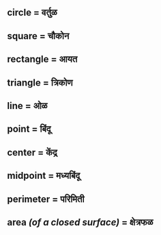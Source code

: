 ## circle = वर्तुळ

## square = चौकोन

## rectangle = आयत

## triangle = त्रिकोण

## line = ओळ

## point = बिंदू

## center = केंद्र

## midpoint = मध्यबिंदू

## perimeter = परिमिती

## area *(of a closed surface)* = क्षेत्रफळ

